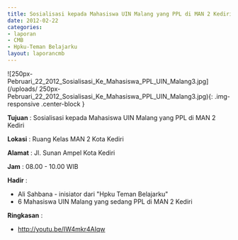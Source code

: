```yaml
---
title: Sosialisasi kepada Mahasiswa UIN Malang yang PPL di MAN 2 Kediri
date: 2012-02-22
categories:
- laporan
- CMB
- Hpku-Teman Belajarku
layout: laporancmb
---
```


![250px-Pebruari_22_2012_Sosialisasi_Ke_Mahasiswa_PPL_UIN_Malang3.jpg](/uploads/
250px-Pebruari_22_2012_Sosialisasi_Ke_Mahasiswa_PPL_UIN_Malang3.jpg){: .img-responsive .center-block }	
	
**Tujuan** :	Sosialisasi kepada Mahasiswa UIN Malang yang PPL di MAN 2 Kediri
	
**Lokasi** :	Ruang Kelas MAN 2 Kota Kediri
	
**Alamat** : 	Jl. Sunan Ampel Kota Kediri
	
**Jam** :	08.00 - 10.00 WIB
	
**Hadir** :	
*	Ali Sahbana - inisiator dari "Hpku Teman Belajarku"
*	6 Mahasiswa UIN Malang yang sedang PPL di MAN 2 Kediri

**Ringkasan** :	
*	http://youtu.be/IW4mkr4AIqw
